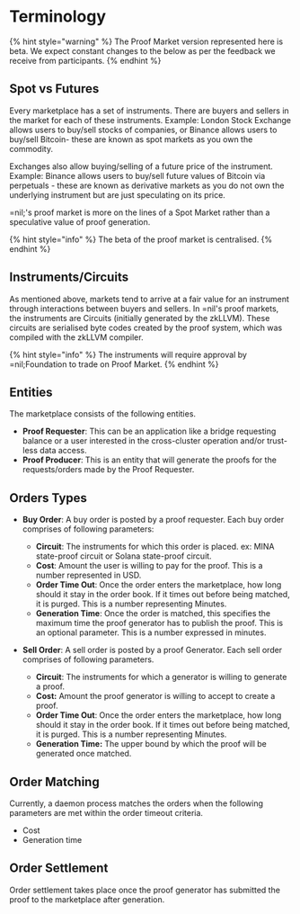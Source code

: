 # Terminology

{% hint style="warning" %}
The Proof Market version represented here is beta. We expect constant changes to the below as per the feedback we receive from participants.
{% endhint %}

## Spot vs Futures

Every marketplace has a set of instruments. There are buyers and sellers in the market for each of these instruments. Example: London Stock Exchange allows users to buy/sell stocks of companies, or Binance allows users to buy/sell Bitcoin- these are known as spot markets as you own the commodity.&#x20;

Exchanges also allow buying/selling of a future price of the instrument. Example: Binance allows users to buy/sell future values of Bitcoin via perpetuals - these are known as derivative markets as you do not own the underlying instrument but are just speculating on its price.

\=nil;'s proof market is more on the lines of a Spot Market rather than a speculative value of proof generation.

{% hint style="info" %}
The beta of the proof market is centralised.
{% endhint %}



## Instruments/Circuits

As mentioned above, markets tend to arrive at a fair value for an instrument through interactions between buyers and sellers. In =nil's proof markets, the instruments are Circuits (initially generated by the zkLLVM). These circuits are serialised byte codes created by the proof system, which was compiled with the zkLLVM compiler.&#x20;

{% hint style="info" %}
The instruments will require approval by =nil;Foundation to trade on Proof Market.
{% endhint %}



## Entities

The marketplace consists of the following entities.

* **Proof Requester**: This can be an application like a bridge requesting balance or a user interested in the cross-cluster operation and/or trust-less data access.
* **Proof Producer**: This is an entity that will generate the proofs for the requests/orders made by the Proof Requester.

## Orders Types

* **Buy Order**: A buy order is posted by a proof requester. Each buy order comprises of following parameters:
  * **Circuit**: The instruments for which this order is placed. ex: MINA state-proof circuit or Solana state-proof circuit.
  * **Cost**: Amount the user is willing to pay for the proof. This is a number represented in USD.
  * **Order Time Out**: Once the order enters the marketplace, how long should it stay in the order book. If it times out before being matched, it is purged. This is a number representing   Minutes.
  *   **Generation Time**:  Once the order is matched, this specifies the maximum time the proof generator has to publish the proof. This is an optional parameter. This is a number expressed in minutes.&#x20;


* **Sell Order**: A sell order is posted by a proof Generator. Each sell order comprises of following parameters.
  * **Circuit**: The instruments for which a generator is willing to generate a proof.
  * **Cost:** Amount the proof generator is willing to accept to create a proof.
  * **Order Time Out**: Once the order enters the marketplace, how long should it stay in the order book. If it times out before being matched, it is purged. This is a number representing   Minutes.
  * **Generation Time:** The upper bound by which the proof will be generated once matched.

## Order Matching

Currently, a daemon process matches the orders when the following parameters are met within the order timeout criteria.

* Cost
* Generation time

## Order Settlement

Order settlement takes place once the proof generator has submitted the proof to the marketplace after generation.

